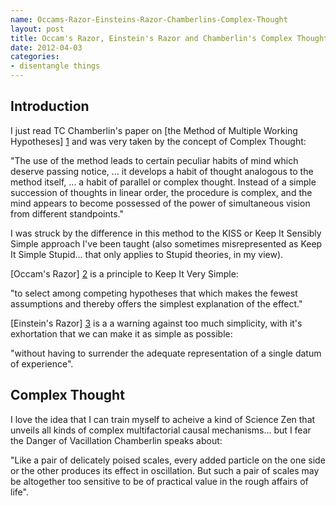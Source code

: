 ```yaml
---
name: Occams-Razor-Einsteins-Razor-Chamberlins-Complex-Thought
layout: post
title: Occam's Razor, Einstein's Razor and Chamberlin's Complex Thought
date: 2012-04-03
categories:
- disentangle things
---
```


Introduction
------------
I just read TC Chamberlin's paper on [the Method of Multiple Working Hypotheses] [1] and was very taken by the concept of Complex Thought:

"The use of the method leads to certain peculiar habits of mind which deserve passing notice, ... it develops a habit of thought analogous to the method itself, ... a habit of parallel or complex thought. 
Instead of a simple succession of thoughts in linear order, the procedure is complex, and the mind appears to become possessed of the power of simultaneous vision from different standpoints."

I was struck by the difference in this method to the KISS or Keep It Sensibly Simple approach I've been taught (also sometimes misrepresented as Keep It Simple Stupid... that only applies to Stupid theories, in my view).

[Occam's Razor] [2] is a principle to Keep It Very Simple: 

"to select among competing hypotheses that which makes the fewest assumptions and thereby offers the simplest explanation of the effect."

[Einstein's Razor] [3] is a  a warning against too much simplicity, with it's exhortation that we can make it as simple as possible: 

"without having to surrender the adequate representation of a single datum of experience".

Complex Thought
---------------
I love the idea that I can train myself to acheive a kind of Science Zen that unveils all kinds of complex multifactorial causal mechanisms... but I fear the Danger of Vacillation Chamberlin speaks about:

"Like a pair of delicately poised scales, every added particle on the one side or the other produces its effect in oscillation. But such a pair of scales may be altogether too sensitive to be of practical value in the rough affairs of life".


[1]: http://www.ipicyt.edu.mx/storage-sipicyt/materialposgrado/Chamberlin_Science_1965_The_method_of_multiple_working_hypotheses1.pdf "TC Chamberlin 1890"
[2]: http://en.wikipedia.org/wiki/Occam%27s_razor "Occam's Razor"
[3]: http://en.wikiquote.org/wiki/Albert_Einstein "Einstein's Razor"

